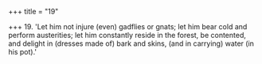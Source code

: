 +++
title = "19"

+++
19. 'Let him not injure (even) gadflies or gnats; let him bear cold and perform austerities; let him constantly reside in the forest, be contented, and delight in (dresses made of) bark and skins, (and in carrying) water (in his pot).'
